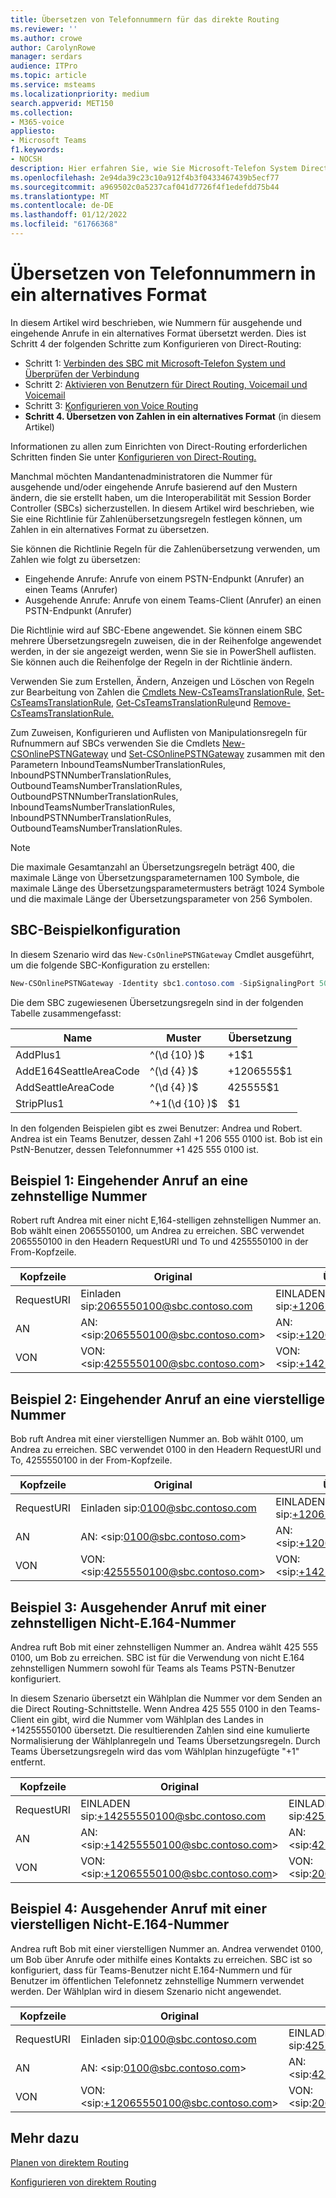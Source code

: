 ```yaml
---
title: Übersetzen von Telefonnummern für das direkte Routing
ms.reviewer: ''
ms.author: crowe
author: CarolynRowe
manager: serdars
audience: ITPro
ms.topic: article
ms.service: msteams
ms.localizationpriority: medium
search.appverid: MET150
ms.collection:
- M365-voice
appliesto:
- Microsoft Teams
f1.keywords:
- NOCSH
description: Hier erfahren Sie, wie Sie Microsoft-Telefon System Direct Routing konfigurieren.
ms.openlocfilehash: 2e94da39c23c10a912f4b3f0433467439b5ecf77
ms.sourcegitcommit: a969502c0a5237caf041d7726f4f1edefdd75b44
ms.translationtype: MT
ms.contentlocale: de-DE
ms.lasthandoff: 01/12/2022
ms.locfileid: "61766368"
---
```

# <a name="translate-phone-numbers-to-an-alternate-format"></a>Übersetzen von Telefonnummern in ein alternatives Format

In diesem Artikel wird beschrieben, wie Nummern für ausgehende und eingehende Anrufe in ein alternatives Format übersetzt werden.  Dies ist Schritt 4 der folgenden Schritte zum Konfigurieren von Direct-Routing:

- Schritt 1: [Verbinden des SBC mit Microsoft-Telefon System und Überprüfen der Verbindung](direct-routing-connect-the-sbc.md) 
- Schritt 2: [Aktivieren von Benutzern für Direct Routing, Voicemail und Voicemail](direct-routing-enable-users.md)   
- Schritt 3: [Konfigurieren von Voice Routing](direct-routing-voice-routing.md)
- **Schritt 4. Übersetzen von Zahlen in ein alternatives Format**   (in diesem Artikel)

Informationen zu allen zum Einrichten von Direct-Routing erforderlichen Schritten finden Sie unter [Konfigurieren von Direct-Routing.](direct-routing-configure.md)

Manchmal möchten Mandantenadministratoren die Nummer für ausgehende und/oder eingehende Anrufe basierend auf den Mustern ändern, die sie erstellt haben, um die Interoperabilität mit Session Border Controller (SBCs) sicherzustellen. In diesem Artikel wird beschrieben, wie Sie eine Richtlinie für Zahlenübersetzungsregeln festlegen können, um Zahlen in ein alternatives Format zu übersetzen. 

Sie können die Richtlinie Regeln für die Zahlenübersetzung verwenden, um Zahlen wie folgt zu übersetzen:

- Eingehende Anrufe: Anrufe von einem PSTN-Endpunkt (Anrufer) an einen Teams (Anrufer)
- Ausgehende Anrufe: Anrufe von einem Teams-Client (Anrufer) an einen PSTN-Endpunkt (Anrufer)

Die Richtlinie wird auf SBC-Ebene angewendet. Sie können einem SBC mehrere Übersetzungsregeln zuweisen, die in der Reihenfolge angewendet werden, in der sie angezeigt werden, wenn Sie sie in PowerShell auflisten. Sie können auch die Reihenfolge der Regeln in der Richtlinie ändern.

Verwenden Sie zum Erstellen, Ändern, Anzeigen und Löschen von Regeln zur Bearbeitung von Zahlen die [Cmdlets New-CsTeamsTranslationRule,](/powershell/module/skype/new-csteamstranslationrule) [Set-CsTeamsTranslationRule,](/powershell/module/skype/set-csteamstranslationrule) [Get-CsTeamsTranslationRule](/powershell/module/skype/get-csteamstranslationrule)und [Remove-CsTeamsTranslationRule.](/powershell/module/skype/remove-csteamstranslationrule)

Zum Zuweisen, Konfigurieren und Auflisten von Manipulationsregeln für Rufnummern auf SBCs verwenden Sie die Cmdlets [New-CSOnlinePSTNGateway](/powershell/module/skype/new-csonlinepstngateway) und [Set-CSOnlinePSTNGateway](/powershell/module/skype/set-csonlinepstngateway) zusammen mit den Parametern InboundTeamsNumberTranslationRules, InboundPSTNNumberTranslationRules, OutboundTeamsNumberTranslationRules, OutboundPSTNNumberTranslationRules, InboundTeamsNumberTranslationRules, InboundPSTNNumberTranslationRules, OutboundTeamsNumberTranslationRules.

> [!NOTE]
> Die maximale Gesamtanzahl an Übersetzungsregeln beträgt 400, die maximale Länge von Übersetzungsparameternamen 100 Symbole, die maximale Länge des Übersetzungsparametermusters beträgt 1024 Symbole und die maximale Länge der Übersetzungsparameter von 256 Symbolen.


## <a name="example-sbc-configuration"></a>SBC-Beispielkonfiguration

In diesem Szenario wird das ```New-CsOnlinePSTNGateway``` Cmdlet ausgeführt, um die folgende SBC-Konfiguration zu erstellen:

```PowerShell
New-CSOnlinePSTNGateway -Identity sbc1.contoso.com -SipSignalingPort 5061 –InboundTeamsNumberTranslationRules ‘AddPlus1’, ‘AddE164SeattleAreaCode’ -InboundPSTNNumberTranslationRules ‘AddPlus1’ -OutboundPSTNNumberTranslationRules ‘AddSeattleAreaCode’,‘StripPlus1’  -OutboundTeamsNumberTranslationRules ‘StripPlus1’
```

Die dem SBC zugewiesenen Übersetzungsregeln sind in der folgenden Tabelle zusammengefasst:

|Name  |Muster |Übersetzung  |
|---------|---------|---------|
|AddPlus1     |^(\d {10} )$          |+1$1          |
|AddE164SeattleAreaCode      |^(\d {4} )$          | +1206555$1         |
|AddSeattleAreaCode    |^(\d {4} )$          | 425555$1         |
|StripPlus1    |^+1(\d {10} )$          | $1         |

In den folgenden Beispielen gibt es zwei Benutzer: Andrea und Robert. Andrea ist ein Teams Benutzer, dessen Zahl +1 206 555 0100 ist. Bob ist ein PstN-Benutzer, dessen Telefonnummer +1 425 555 0100 ist.

## <a name="example-1-inbound-call-to-a-ten-digit-number"></a>Beispiel 1: Eingehender Anruf an eine zehnstellige Nummer

Robert ruft Andrea mit einer nicht E,164-stelligen zehnstelligen Nummer an. Bob wählt einen 2065550100, um Andrea zu erreichen.
SBC verwendet 2065550100 in den Headern RequestURI und To und 4255550100 in der From-Kopfzeile.


|Kopfzeile  |Original |Übersetzte Kopfzeile |Angewendete Parameter und Regeln  |
|---------|---------|---------|---------|
|RequestURI  |Einladen sip:2065550100@sbc.contoso.com|EINLADEN sip:+12065550100@sbc.contoso.com|InboundTeamsNumberTranslationRules 'AddPlus1'|
|AN    |AN: \<sip:2065550100@sbc.contoso.com>|AN: \<sip:+12065550100@sbc.contoso.com>|InboundTeamsNumberTranlationRules 'AddPlus1'|
|VON   |VON: \<sip:4255550100@sbc.contoso.com>|VON: \<sip:+14255550100@sbc.contoso.com>|InboundPSTNNumberTranslationRules 'AddPlus1'|

## <a name="example-2-inbound-call-to-a-four-digit-number"></a>Beispiel 2: Eingehender Anruf an eine vierstellige Nummer

Bob ruft Andrea mit einer vierstelligen Nummer an. Bob wählt 0100, um Andrea zu erreichen.
SBC verwendet 0100 in den Headern RequestURI und To, 4255550100 in der From-Kopfzeile.


|Kopfzeile  |Original |Übersetzte Kopfzeile |Angewendete Parameter und Regeln  |
|---------|---------|---------|---------|
|RequestURI  |Einladen sip:0100@sbc.contoso.com          |EINLADEN sip:+12065550100@sbc.contoso.com           |InboundTeamsNumberTranlationRules 'AddE164SeattleAreaCode'        |
|AN    |AN: \<sip:0100@sbc.contoso.com>|AN: \<sip:+12065550100@sbc.contoso.com>|InboundTeamsNumberTranlationRules 'AddE164SeattleAreaCode'         |
|VON   |VON: \<sip:4255550100@sbc.contoso.com>|VON: \<sip:+14255550100@sbc.contoso.com>|InboundPSTNNumberTranlationRules 'AddPlus1'        |

## <a name="example-3-outbound-call-using-a-ten-digit-non-e164-number"></a>Beispiel 3: Ausgehender Anruf mit einer zehnstelligen Nicht-E.164-Nummer

Andrea ruft Bob mit einer zehnstelligen Nummer an. Andrea wählt 425 555 0100, um Bob zu erreichen.
SBC ist für die Verwendung von nicht E.164 zehnstelligen Nummern sowohl für Teams als Teams PSTN-Benutzer konfiguriert.

In diesem Szenario übersetzt ein Wählplan die Nummer vor dem Senden an die Direct Routing-Schnittstelle. Wenn Andrea 425 555 0100 in den Teams-Client ein gibt, wird die Nummer vom Wählplan des Landes in +14255550100 übersetzt. Die resultierenden Zahlen sind eine kumulierte Normalisierung der Wählplanregeln und Teams Übersetzungsregeln. Durch Teams Übersetzungsregeln wird das vom Wählplan hinzugefügte "+1" entfernt.


|Kopfzeile  |Original |Übersetzte Kopfzeile |Angewendete Parameter und Regeln  |
|---------|---------|---------|---------|
|RequestURI  |EINLADEN sip:+14255550100@sbc.contoso.com          |EINLADEN sip:4255550100@sbc.contoso.com       |OutboundPSTNNumberTranlationRules 'StripPlus1'         |
|AN    |AN: \<sip:+14255550100@sbc.contoso.com>|AN: \<sip:4255555555@sbc.contoso.com>|OutboundPSTNNumberTranlationRules 'StripPlus1'       |
|VON   |VON: \<sip:+12065550100@sbc.contoso.com>|VON: \<sip:2065550100@sbc.contoso.com>|OutboundTeamsNumberTranlationRules 'StripPlus1'         |

## <a name="example-4-outbound-call-using-a-four-digit-non-e164-number"></a>Beispiel 4: Ausgehender Anruf mit einer vierstelligen Nicht-E.164-Nummer

Andrea ruft Bob mit einer vierstelligen Nummer an. Andrea verwendet 0100, um Bob über Anrufe oder mithilfe eines Kontakts zu erreichen.
SBC ist so konfiguriert, dass für Teams-Benutzer nicht E.164-Nummern und für Benutzer im öffentlichen Telefonnetz zehnstellige Nummern verwendet werden. Der Wählplan wird in diesem Szenario nicht angewendet.


|Kopfzeile  |Original |Übersetzte Kopfzeile |Angewendete Parameter und Regeln  |
|---------|---------|---------|---------|
|RequestURI  |Einladen sip:0100@sbc.contoso.com           |EINLADEN sip:4255550100@sbc.contoso.com       |InboundTeamsNumberTranlationRules 'AddSeattleAreaCode'         |
|AN    |AN: \<sip:0100@sbc.contoso.com>|AN: \<sip:4255555555@sbc.contoso.com>|InboundTeamsNumberTranlationRulesList 'AddSeattleAreaCode'       |
|VON   |VON: \<sip:+12065550100@sbc.contoso.com>|VON: \<sip:2065550100@sbc.contoso.com>| InboundPSTNNumberTranlationRules 'StripPlus1' |

## <a name="see-also"></a>Mehr dazu

[Planen von direktem Routing](direct-routing-plan.md)

[Konfigurieren von direktem Routing](direct-routing-configure.md)
